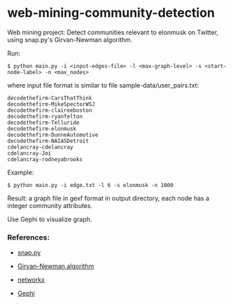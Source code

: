 # web-mining-community-detection
Web mining project: Detect communities relevant to elonmusk on Twitter, using snap.py's Girvan-Newman algorithm.

Run:

	$ python main.py -i <input-edges-file> -l <max-graph-level> -s <start-node-label> -n <max_nodes>

where input file format is similar to file sample-data/user_pairs.txt:

	decodethefirm-CarsThatThink
	decodethefirm-MikeSpectorWSJ
	decodethefirm-claireeboston
	decodethefirm-ryanfelton
	decodethefirm-Telluride
	decodethefirm-elonmusk
	decodethefirm-DunneAutomotive
	decodethefirm-NAIASDetroit
	cdelancray-cdelancray
	cdelancray-Joi
	cdelancray-rodneyabrooks

Example:

	$ python main.py -i edge.txt -l 6 -s elonmusk -n 1000

Result: a graph file in gexf format in output directory, each node has a integer community attributes.

Use Gephi to visualize graph.

### References:

- [snap.py](https://snap.stanford.edu/snappy/)

- [Girvan-Newman algorithm](https://en.wikipedia.org/wiki/Girvan%E2%80%93Newman_algorithm)

- [networkx](https://networkx.github.io/documentation/stable/)

- [Gephi](https://gephi.org/users/)